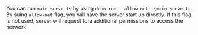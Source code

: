 You can run `main-serve.ts` by using `deno run --allow-net .\main-serve.ts`. By suing `allow-net` flag, you will have the server start up directly. If this flag is not used, server will request fora additional permissions to access the network.